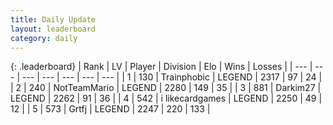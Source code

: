 ```yaml
---
title: Daily Update
layout: leaderboard
category: daily
---
```


{: .leaderboard}
| Rank | LV | Player | Division | Elo | Wins | Losses |
| --- | --- | --- | --- | --- | --- | --- |
| <span data-change="1">1</span> | 130 | <span title="ID: 744981">Trainphobic</span> | LEGEND | <span data-change="10">2317</span> | <span data-change="3">97</span> | <span data-change="0">24</span> |
| <span data-change="-1">2</span> | 240 | <span title="ID: 195293">NotTeamMario</span> | LEGEND | <span data-change="-54">2280</span> | <span data-change="33">149</span> | <span data-change="13">35</span> |
| <span data-change="8">3</span> | 881 | <span title="ID: 694036">Darkim27</span> | LEGEND | <span data-change="58">2262</span> | <span data-change="13">91</span> | <span data-change="2">36</span> |
| <span data-change="-1">4</span> | 542 | <span title="ID: 700593">i likecardgames</span> | LEGEND | <span data-change="0">2250</span> | <span data-change="0">49</span> | <span data-change="0">12</span> |
| <span data-change="-1">5</span> | 573 | <span title="ID: 742306">Grtfj</span> | LEGEND | <span data-change="6">2247</span> | <span data-change="1">220</span> | <span data-change="0">133</span> |